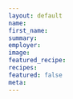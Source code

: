 ```yaml
---
layout: default
name:
first_name:
summary:
employer:
image:
featured_recipe:
recipes:
featured: false
meta:
---
```

